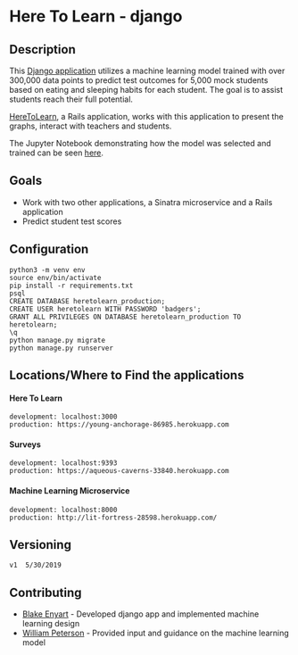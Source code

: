 # Here To Learn - django

## Description
 This [Django application](http://lit-fortress-28598.herokuapp.com/) utilizes a machine learning model trained with over 300,000 data points to predict test outcomes for 5,000 mock students based on eating and sleeping habits for each student. The goal is to assist students reach their full potential. 

 [HereToLearn](https://young-anchorage-86985.herokuapp.com), a Rails application, works with this application to present the graphs, interact with teachers and students.
 
 The Jupyter Notebook demonstrating how the model was selected and trained can be seen [here](https://github.com/blake-enyart/heretolearn_django/blob/master/jupyter_notebook/ml-generator.ipynb).

## Goals
* Work with two other applications, a Sinatra microservice and a Rails application
* Predict student test scores

## Configuration
```
python3 -m venv env
source env/bin/activate
pip install -r requirements.txt
psql
CREATE DATABASE heretolearn_production;
CREATE USER heretolearn WITH PASSWORD 'badgers';
GRANT ALL PRIVILEGES ON DATABASE heretolearn_production TO heretolearn;
\q
python manage.py migrate
python manage.py runserver
 ```
## Locations/Where to Find the applications
#### Here To Learn
 ```
 development: localhost:3000
 production: https://young-anchorage-86985.herokuapp.com
 ```
#### Surveys
 ```
 development: localhost:9393
 production: https://aqueous-caverns-33840.herokuapp.com
 ```
#### Machine Learning Microservice
 ```
 development: localhost:8000
 production: http://lit-fortress-28598.herokuapp.com/
 ```
## Versioning
```
v1  5/30/2019
```
## Contributing

* [Blake Enyart](https://github.com/blake-enyart) - Developed django app and implemented machine learning design
* [William Peterson](https://github.com/wipegup) - Provided input and guidance on the machine learning model
